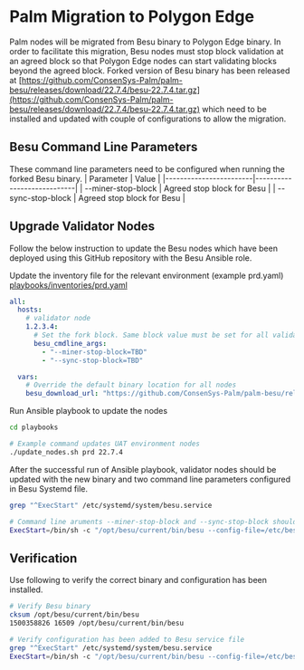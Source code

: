 
# Palm Migration to Polygon Edge
Palm nodes will be migrated from Besu binary to Polygon Edge binary. In order to facilitate this migration, Besu nodes must stop block validation at an agreed block so that Polygon Edge nodes can start validating blocks beyond the agreed block. Forked version of Besu binary has been released at [https://github.com/ConsenSys-Palm/palm-besu/releases/download/22.7.4/besu-22.7.4.tar.gz](https://github.com/ConsenSys-Palm/palm-besu/releases/download/22.7.4/besu-22.7.4.tar.gz) which need to be installed and updated with couple of configurations to allow the migration.

## Besu Command Line Parameters
These command line parameters need to be configured when running the forked Besu binary.
| Parameter              |        Value               |
|------------------------|----------------------------|
| --miner-stop-block     | Agreed stop block for Besu |
| --sync-stop-block      | Agreed stop block for Besu |


## Upgrade Validator Nodes
Follow the below instruction to update the Besu nodes which have been deployed using this GitHub repository with the Besu Ansible role.

Update the inventory file for the relevant environment (example prd.yaml)
[playbooks/inventories/prd.yaml](playbooks/inventories/prd.yaml)
```yaml
all:
  hosts:
    # validator node
    1.2.3.4:
      # Set the fork block. Same block value must be set for all validators
      besu_cmdline_args:
        - "--miner-stop-block=TBD"
        - "--sync-stop-block=TBD"

  vars:
    # Override the default binary location for all nodes
    besu_download_url: "https://github.com/ConsenSys-Palm/palm-besu/releases/download/22.7.4/besu-22.7.4.tar.gz"
```

Run Ansible playbook to update the nodes
```bash
cd playbooks

# Example command updates UAT environment nodes
./update_nodes.sh prd 22.7.4
```

After the successful run of Ansible playbook, validator nodes should be updated with the new binary and two command line parameters configured in Besu Systemd file.

```bash
grep "^ExecStart" /etc/systemd/system/besu.service

# Command line aruments --miner-stop-block and --sync-stop-block should be appended to start command with the appropriate block number
ExecStart=/bin/sh -c "/opt/besu/current/bin/besu --config-file=/etc/besu/config.toml --miner-stop-block=TBD --sync-stop-block=TBD >> /var/log/besu/besu.log 2>&1"`
```

## Verification
Use following to verify the correct binary and configuration has been installed.

```bash
# Verify Besu binary
cksum /opt/besu/current/bin/besu
1500358826 16509 /opt/besu/current/bin/besu

# Verify configuration has been added to Besu service file
grep "^ExecStart" /etc/systemd/system/besu.service
ExecStart=/bin/sh -c "/opt/besu/current/bin/besu --config-file=/etc/besu/config.toml --miner-stop-block=TBD --sync-stop-block=TBD >> /var/log/besu/besu.log 2>&1"
```
